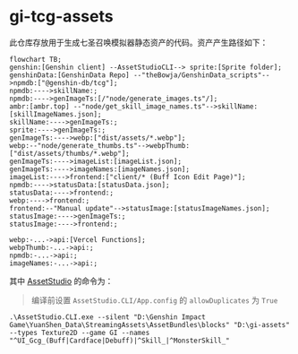 # gi-tcg-assets

此仓库存放用于生成七圣召唤模拟器静态资产的代码。资产产生路径如下：

```mermaid
flowchart TB;
genshin:[Genshin client] --AssetStudioCLI--> sprite:[Sprite folder];
genshinData:[GenshinData Repo] --"theBowja/GenshinData_scripts"-->npmdb:["@genshin-db/tcg"];
npmdb:---->skillName:;
npmdb:---->genImageTs:[/"node/generate_images.ts"/];
ambr:[ambr.top] --"node/get_skill_image_names.ts"-->skillName:[skillImageNames.json];
skillName:---->genImageTs:;
sprite:---->genImageTs:;
genImageTs:---->webp:["dist/assets/*.webp"];
webp:--"node/generate_thumbs.ts"-->webpThumb:["dist/assets/thumbs/*.webp"];
genImageTs:---->imageList:[imageList.json];
genImageTs:---->imageNames:[imageNames.json];
imageList:---->frontend:["client/* (Buff Icon Edit Page)"];
npmdb:---->statusData:[statusData.json];
statusData:---->frontend:;
webp:---->frontend:;
frontend:--"Manual update"-->statusImage:[statusImageNames.json];
statusImage:---->genImageTs:;
statusImage:---->frontend:;

webp:-...->api:[Vercel Functions];
webpThumb:-...->api:;
npmdb:-...->api:;
imageNames:-...->api:;
```

其中 [AssetStudio](https://github.com/yarik0chka/YarikStudio) 的命令为：

> 编译前设置 `AssetStudio.CLI/App.config` 的 `allowDuplicates` 为 `True`

```
.\AssetStudio.CLI.exe --silent "D:\Genshin Impact Game\YuanShen_Data\StreamingAssets\AssetBundles\blocks" "D:\gi-assets"  --types Texture2D --game GI --names "^UI_Gcg_(Buff|Cardface|Debuff)|^Skill_|^MonsterSkill_"
```

